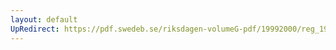 ```yaml
---
layout: default
UpRedirect: https://pdf.swedeb.se/riksdagen-volumeG-pdf/19992000/reg_19992000/reg_19992000_0303.pdf
---
```

